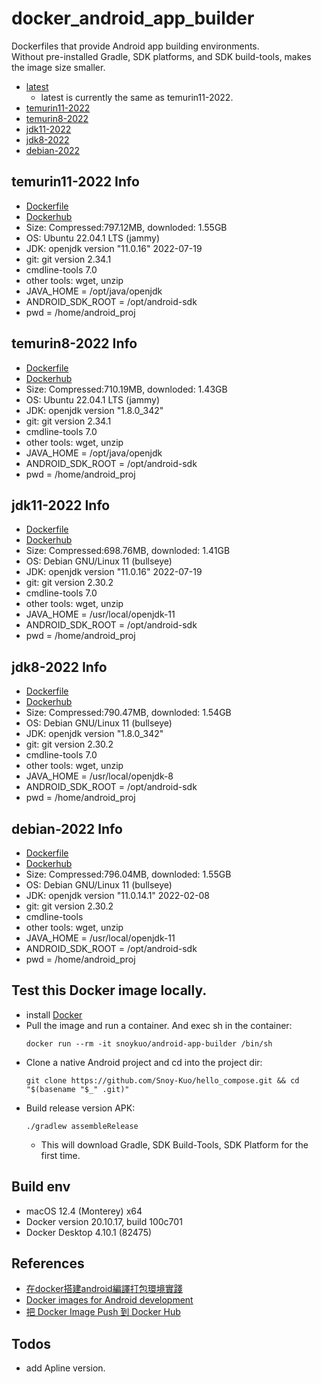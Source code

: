 # docker_android_app_builder

Dockerfiles that provide Android app building environments. <br/>
Without pre-installed Gradle, SDK platforms, and SDK build-tools, makes the image size smaller. 
 - [latest](https://hub.docker.com/repository/docker/snoykuo/android-app-builder/tags?page=1&ordering=last_updated&name=latest)
   - latest is currently the same as temurin11-2022.
 - [temurin11-2022](https://hub.docker.com/repository/docker/snoykuo/android-app-builder/tags?page=1&ordering=last_updated&name=temurin11-2022)  
 - [temurin8-2022](https://hub.docker.com/repository/docker/snoykuo/android-app-builder/tags?page=1&ordering=last_updated&name=temurin8-2022)  
 - [jdk11-2022](https://hub.docker.com/repository/docker/snoykuo/android-app-builder/tags?page=1&ordering=last_updated&name=jdk11-2022)  
 - [jdk8-2022](https://hub.docker.com/repository/docker/snoykuo/android-app-builder/tags?page=1&ordering=last_updated&name=jdk8-2022)  
 - [debian-2022](https://hub.docker.com/repository/docker/snoykuo/android-app-builder/tags?page=1&ordering=last_updated&name=debian-2022)

## temurin11-2022 Info

- [Dockerfile](/jdk11-2022/eclipse-temurin/Dockerfile)
- [Dockerhub](https://hub.docker.com/repository/docker/snoykuo/android-app-builder/tags?name=temurin11-2022&page=1&ordering=last_updated)
- Size: Compressed:797.12MB, downloded: 1.55GB
- OS: Ubuntu 22.04.1 LTS (jammy)
- JDK: openjdk version "11.0.16" 2022-07-19
- git: git version 2.34.1
- cmdline-tools 7.0
- other tools: wget, unzip
- JAVA_HOME = /opt/java/openjdk
- ANDROID_SDK_ROOT = /opt/android-sdk
- pwd = /home/android_proj

## temurin8-2022 Info

- [Dockerfile](/jdk8-2022/eclipse-temurin/Dockerfile)
- [Dockerhub](https://hub.docker.com/repository/docker/snoykuo/android-app-builder/tags?name=temurin8-2022&page=1&ordering=last_updated)
- Size: Compressed:710.19MB, downloded: 1.43GB
- OS: Ubuntu 22.04.1 LTS (jammy)
- JDK: openjdk version "1.8.0_342"
- git: git version 2.34.1
- cmdline-tools 7.0
- other tools: wget, unzip
- JAVA_HOME = /opt/java/openjdk
- ANDROID_SDK_ROOT = /opt/android-sdk
- pwd = /home/android_proj

## jdk11-2022 Info

- [Dockerfile](/jdk11-2022/openjdk/Dockerfile)
- [Dockerhub](https://hub.docker.com/repository/docker/snoykuo/android-app-builder/tags?name=jdk11-2022&page=1&ordering=last_updated)
- Size: Compressed:698.76MB, downloded: 1.41GB
- OS: Debian GNU/Linux 11 (bullseye)
- JDK: openjdk version "11.0.16" 2022-07-19
- git: git version 2.30.2
- cmdline-tools 7.0
- other tools: wget, unzip
- JAVA_HOME = /usr/local/openjdk-11
- ANDROID_SDK_ROOT = /opt/android-sdk
- pwd = /home/android_proj

## jdk8-2022 Info

- [Dockerfile](/jdk8-2022/openjdk/Dockerfile)
- [Dockerhub](https://hub.docker.com/repository/docker/snoykuo/android-app-builder/tags?name=jdk8-2022&page=1&ordering=last_updated)
- Size: Compressed:790.47MB, downloded: 1.54GB
- OS: Debian GNU/Linux 11 (bullseye)
- JDK: openjdk version "1.8.0_342"
- git: git version 2.30.2
- cmdline-tools 7.0
- other tools: wget, unzip
- JAVA_HOME = /usr/local/openjdk-8
- ANDROID_SDK_ROOT = /opt/android-sdk
- pwd = /home/android_proj

## debian-2022 Info

- [Dockerfile](/debian-2022/Dockerfile)
- [Dockerhub](https://hub.docker.com/repository/docker/snoykuo/android-app-builder/tags?name=debian-2022&page=1&ordering=last_updated)
- Size: Compressed:796.04MB, downloded: 1.55GB
- OS: Debian GNU/Linux 11 (bullseye)
- JDK: openjdk version "11.0.14.1" 2022-02-08
- git: git version 2.30.2
- cmdline-tools 
- other tools: wget, unzip
- JAVA_HOME = /usr/local/openjdk-11
- ANDROID_SDK_ROOT = /opt/android-sdk
- pwd = /home/android_proj

## Test this Docker image locally.

 - install [Docker](https://www.docker.com/)
 - Pull the image and run a container. And exec sh in the container: 
   ```
   docker run --rm -it snoykuo/android-app-builder /bin/sh
   ```
 - Clone a native Android project and cd into the project dir: 
   ```
   git clone https://github.com/Snoy-Kuo/hello_compose.git && cd "$(basename "$_" .git)"
   ```
 - Build release version APK: 
   ```
   ./gradlew assembleRelease
   ```
   - This will download Gradle, SDK Build-Tools, SDK Platform for the first time.

## Build env

 - macOS 12.4 (Monterey) x64
 - Docker version 20.10.17, build 100c701
 - Docker Desktop 4.10.1 (82475)

 ## References

 - [在docker搭建android編譯打包環境實踐](https://www.itread01.com/hkcfhkxi.html)
 - [Docker images for Android development](https://github.com/mreichelt/docker-android)
 - [把 Docker Image Push 到 Docker Hub](https://ithelp.ithome.com.tw/articles/10191139)

 ## Todos

 - add Apline version.
